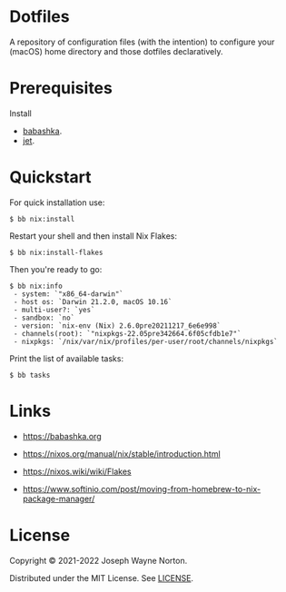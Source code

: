 # Dotfiles

A repository of configuration files (with the intention) to configure your
(macOS) home directory and those dotfiles declaratively.

# Prerequisites

Install
- [babashka](https://github.com/babashka/babashka).
- [jet](https://github.com/borkdude/jet).

# Quickstart

For quick installation use:

``` shell
$ bb nix:install
```

Restart your shell and then install Nix Flakes:

``` shell
$ bb nix:install-flakes
```

Then you're ready to go:

``` shellsession
$ bb nix:info
 - system: `"x86_64-darwin"`
 - host os: `Darwin 21.2.0, macOS 10.16`
 - multi-user?: `yes`
 - sandbox: `no`
 - version: `nix-env (Nix) 2.6.0pre20211217_6e6e998`
 - channels(root): `"nixpkgs-22.05pre342664.6f05cfdb1e7"`
 - nixpkgs: `/nix/var/nix/profiles/per-user/root/channels/nixpkgs`
```

Print the list of available tasks:

``` shell
$ bb tasks
```

# Links

- https://babashka.org

- https://nixos.org/manual/nix/stable/introduction.html
- https://nixos.wiki/wiki/Flakes

- https://www.softinio.com/post/moving-from-homebrew-to-nix-package-manager/

# License

Copyright © 2021-2022 Joseph Wayne Norton.

Distributed under the MIT License. See [LICENSE](./LICENSE).
